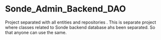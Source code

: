 # Sonde_Admin_Backend_DAO
Project separated with all entities and repositories .
This is separate project where classes related to Sonde backend database ahs been separated.
So that anyone can use the same.
